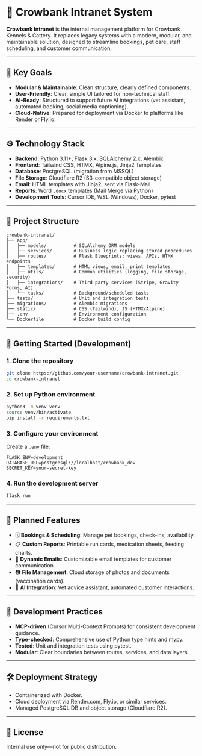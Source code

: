 # 🐾 Crowbank Intranet System

**Crowbank Intranet** is the internal management platform for Crowbank Kennels & Cattery. It replaces legacy systems with a modern, modular, and maintainable solution, designed to streamline bookings, pet care, staff scheduling, and customer communication.

---

## 🎯 Key Goals

- **Modular & Maintainable**: Clean structure, clearly defined components.
- **User-Friendly**: Clear, simple UI tailored for non-technical staff.
- **AI-Ready**: Structured to support future AI integrations (vet assistant, automated booking, social media captioning).
- **Cloud-Native**: Prepared for deployment via Docker to platforms like Render or Fly.io.

---

## ⚙️ Technology Stack

- **Backend**: Python 3.11+, Flask 3.x, SQLAlchemy 2.x, Alembic
- **Frontend**: Tailwind CSS, HTMX, Alpine.js, Jinja2 Templates
- **Database**: PostgreSQL (migration from MSSQL)
- **File Storage**: Cloudflare R2 (S3-compatible object storage)
- **Email**: HTML templates with Jinja2, sent via Flask-Mail
- **Reports**: Word `.docx` templates (Mail Merge via Python)
- **Development Tools**: Cursor IDE, WSL (Windows), Docker, pytest

---

## 📁 Project Structure

```
crowbank-intranet/
├── app/
│   ├── models/          # SQLAlchemy ORM models
│   ├── services/        # Business logic replacing stored procedures
│   ├── routes/          # Flask Blueprints: views, APIs, HTMX endpoints
│   ├── templates/       # HTML views, email, print templates
│   ├── utils/           # Common utilities (logging, file storage, security)
│   ├── integrations/    # Third-party services (Stripe, Gravity Forms, AI)
│   └── tasks/           # Background/scheduled tasks
├── tests/               # Unit and integration tests
├── migrations/          # Alembic migrations
├── static/              # CSS (Tailwind), JS (HTMX/Alpine)
├── .env                 # Environment configuration
└── Dockerfile           # Docker build config
```

---

## 🚀 Getting Started (Development)

### 1. Clone the repository

```bash
git clone https://github.com/your-username/crowbank-intranet.git
cd crowbank-intranet
```

### 2. Set up Python environment

```bash
python3 -m venv venv
source venv/bin/activate
pip install -r requirements.txt
```

### 3. Configure your environment

Create a `.env` file:

```env
FLASK_ENV=development
DATABASE_URL=postgresql://localhost/crowbank_dev
SECRET_KEY=your-secret-key
```

### 4. Run the development server

```bash
flask run
```

---

## 📌 Planned Features

- 🗓 **Bookings & Scheduling**: Manage pet bookings, check-ins, availability.
- 📋 **Custom Reports**: Printable run cards, medication sheets, feeding charts.
- 📩 **Dynamic Emails**: Customizable email templates for customer communication.
- 📷 **File Management**: Cloud storage of photos and documents (vaccination cards).
- 🤖 **AI Integration**: Vet advice assistant, automated customer interactions.

---

## 📐 Development Practices

- **MCP-driven** (Cursor Multi-Context Prompts) for consistent development guidance.
- **Type-checked**: Comprehensive use of Python type hints and mypy.
- **Tested**: Unit and integration tests using pytest.
- **Modular**: Clear boundaries between routes, services, and data layers.

---

## 🛠 Deployment Strategy

- Containerized with Docker.
- Cloud deployment via Render.com, Fly.io, or similar services.
- Managed PostgreSQL DB and object storage (Cloudflare R2).

---

## 📄 License

Internal use only—not for public distribution.